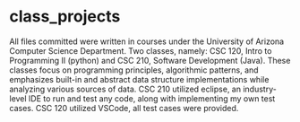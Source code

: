 # class_projects
All files committed were written in courses under the University of Arizona Computer Science Department. 
Two classes, namely: CSC 120, Intro to Programming II (python) and CSC 210, Software Development (Java). 
These classes focus on programming principles, algorithmic patterns, and emphasizes built-in and abstract data structure implementations while analyzing various sources of data. 
CSC 210 utilized eclipse, an industry-level IDE to run and test any code, along with implementing my own test cases. CSC 120 utilized VSCode, all test cases were provided. 

